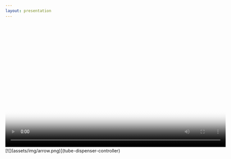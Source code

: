 ```yaml
---
layout: presentation
---
```


<video poster="assets/img/tube_dispenser.png" width="688" height="387" controls preload>
    <source src="assets/vid/tube_dispenser.mp4"></source>
</video>
[![](assets/img/arrow.png)](tube-dispenser-controller)

